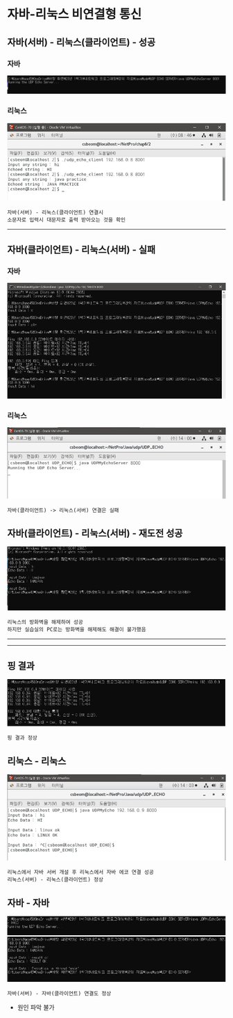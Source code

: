 # 자바-리눅스 비연결형 통신
## 자바(서버) - 리눅스(클라이언트) - 성공
### 자바
![1](/img5/javaudp_server.JPG)
### 리눅스
![1](/img5/linuxudp_client.JPG)

```
자바(서버) - 리눅스(클라이언트) 연결시
소문자로 입력시 대문자로 출력 받아오는 것을 확인
```
---
## 자바(클라이언트) - 리눅스(서버) - 실패
### 자바
![1](/img5/javaudp_client.JPG)
### 리눅스
![1](/img5/linuxudp_server.JPG)
```
자바(클라이언트) -> 리눅스(서버) 연결은 실패
```
## 자바(클라이언트) - 리눅스(서버) - 재도전 성공
![1](/img5/javaudp_client_success.JPG)

```
리눅스의 방화벽을 해제하여 성공
하지만 실습실의 PC로는 방화벽을 해제해도 해결이 불가했음
```
---
---
## 핑 결과
![1](/img5/ping_result.JPG)
```
핑 결과 정상
```
## 리눅스 - 리눅스
![1](/img5/java_result.JPG)
```
리눅스에서 자바 서버 개설 후 리눅스에서 자바 에코 연결 성공
리눅스(서버) - 리눅스(클라이언트) 정상
```
## 자바 - 자바
![1](/img5/java_java_server.JPG)
![1](/img5/java_java_client.JPG)
```
자바(서버) - 자바(클라이언트) 연결도 정상
```

* 원인 파악 불가



